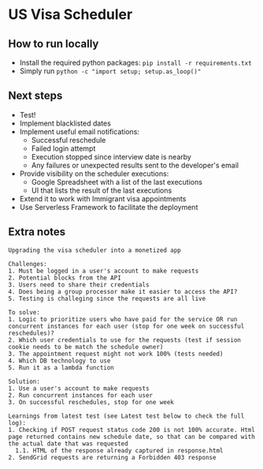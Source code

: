 # US Visa Scheduler

## How to run locally
- Install the required python packages: `pip install -r requirements.txt`
- Simply run `python -c "import setup; setup.as_loop()"`

## Next steps
- Test!
- Implement blacklisted dates
- Implement useful email notifications:
    - Successful reschedule
    - Failed login attempt
    - Execution stopped since interview date is nearby
    - Any failures or unexpected results sent to the developer's email
- Provide visibility on the scheduler executions:
    - Google Spreadsheet with a list of the last executions
    - UI that lists the result of the last executions
- Extend it to work with Immigrant visa appointments
- Use Serverless Framework to facilitate the deployment

## Extra notes
```
Upgrading the visa scheduler into a monetized app

Challenges:
1. Must be logged in a user's account to make requests
2. Potential blocks from the API
3. Users need to share their credentials
4. Does being a group processor make it easier to access the API?
5. Testing is challeging since the requests are all live

To solve:
1. Logic to prioritize users who have paid for the service OR run concurrent instances for each user (stop for one week on successful reschedules)?
2. Which user credentials to use for the requests (test if session cookie needs to be match the schedule owner)
3. The appointment request might not work 100% (tests needed)
4. Which DB technology to use
5. Run it as a lambda function

Solution:
1. Use a user's account to make requests
2. Run concurrent instances for each user
3. On successful reschedules, stop for one week

Learnings from latest test (see Latest test below to check the full log):
1. Checking if POST request status code 200 is not 100% accurate. Html page returned contains new schedule date, so that can be compared with the actual date that was requested
  1.1. HTML of the response already captured in response.html
2. SendGrid requests are returning a Forbidden 403 response
```